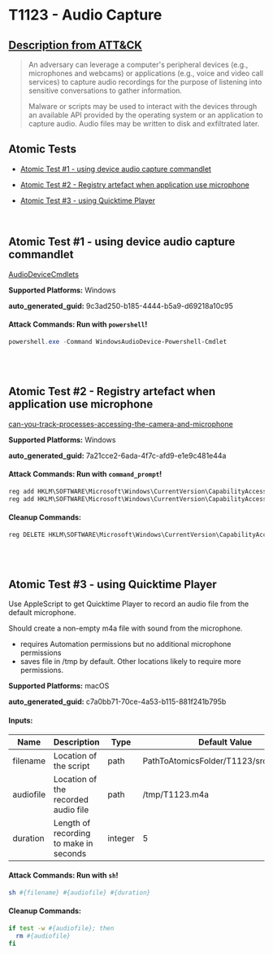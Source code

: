 # T1123 - Audio Capture
## [Description from ATT&CK](https://attack.mitre.org/techniques/T1123)
<blockquote>An adversary can leverage a computer's peripheral devices (e.g., microphones and webcams) or applications (e.g., voice and video call services) to capture audio recordings for the purpose of listening into sensitive conversations to gather information.

Malware or scripts may be used to interact with the devices through an available API provided by the operating system or an application to capture audio. Audio files may be written to disk and exfiltrated later.</blockquote>

## Atomic Tests

- [Atomic Test #1 - using device audio capture commandlet](#atomic-test-1---using-device-audio-capture-commandlet)

- [Atomic Test #2 - Registry artefact when application use microphone](#atomic-test-2---registry-artefact-when-application-use-microphone)

- [Atomic Test #3 - using Quicktime Player](#atomic-test-3---using-quicktime-player)


<br/>

## Atomic Test #1 - using device audio capture commandlet
[AudioDeviceCmdlets](https://github.com/cdhunt/WindowsAudioDevice-Powershell-Cmdlet)

**Supported Platforms:** Windows


**auto_generated_guid:** 9c3ad250-b185-4444-b5a9-d69218a10c95






#### Attack Commands: Run with `powershell`! 


```powershell
powershell.exe -Command WindowsAudioDevice-Powershell-Cmdlet
```






<br/>
<br/>

## Atomic Test #2 - Registry artefact when application use microphone
[can-you-track-processes-accessing-the-camera-and-microphone](https://svch0st.medium.com/can-you-track-processes-accessing-the-camera-and-microphone-7e6885b37072)

**Supported Platforms:** Windows


**auto_generated_guid:** 7a21cce2-6ada-4f7c-afd9-e1e9c481e44a






#### Attack Commands: Run with `command_prompt`! 


```cmd
reg add HKLM\SOFTWARE\Microsoft\Windows\CurrentVersion\CapabilityAccessManager\ConsentStore\microphone\NonPackaged\C:#Windows#Temp#atomic.exe /v LastUsedTimeStart /t REG_BINARY /d a273b6f07104d601 /f
reg add HKLM\SOFTWARE\Microsoft\Windows\CurrentVersion\CapabilityAccessManager\ConsentStore\microphone\NonPackaged\C:#Windows#Temp#atomic.exe /v LastUsedTimeStop /t REG_BINARY /d 96ef514b7204d601 /f
```

#### Cleanup Commands:
```cmd
reg DELETE HKLM\SOFTWARE\Microsoft\Windows\CurrentVersion\CapabilityAccessManager\ConsentStore\microphone\NonPackaged\C:#Windows#Temp#atomic.exe /f
```





<br/>
<br/>

## Atomic Test #3 - using Quicktime Player
Use AppleScript to get Quicktime Player to record an audio file from the default microphone.

Should create a non-empty m4a file with sound from the microphone.

- requires Automation permissions but no additional microphone permissions
- saves file in /tmp by default. Other locations likely to require more permissions.

**Supported Platforms:** macOS


**auto_generated_guid:** c7a0bb71-70ce-4a53-b115-881f241b795b





#### Inputs:
| Name | Description | Type | Default Value |
|------|-------------|------|---------------|
| filename | Location of the script | path | PathToAtomicsFolder/T1123/src/T1123.sh|
| audiofile | Location of the recorded audio file | path | /tmp/T1123.m4a|
| duration | Length of recording to make in seconds | integer | 5|


#### Attack Commands: Run with `sh`! 


```sh
sh #{filename} #{audiofile} #{duration}
```

#### Cleanup Commands:
```sh
if test -w #{audiofile}; then
  rm #{audiofile}
fi
```





<br/>
